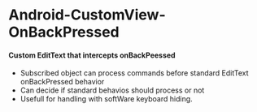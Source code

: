 # Android-CustomView-OnBackPressed
<h4>Custom EditText that intercepts onBackPeessed</h4>

<ul>
<li>Subscribed object can process commands before standard EditText onBackPressed behavior
<li>Can decide if standard behavios should process or not</li>
<li>Usefull for handling with softWare keyboard hiding.</li>
</ul>
